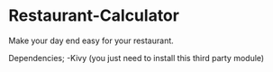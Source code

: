 # Restaurant-Calculator

Make your day end easy for your restaurant.


Dependencies;
    -Kivy  (you just need to install this third party module)
